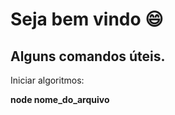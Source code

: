 # Seja bem vindo :smile:

<h2>Alguns comandos úteis.</h2>
<p>Iniciar algoritmos:</p>
<p><strong>node nome_do_arquivo</strong></p>
